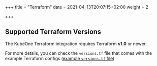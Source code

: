 +++
title = "Terraform"
date = 2021-04-13T20:07:15+02:00
weight = 2

+++

## Supported Terraform Versions

The KubeOne Terraform integration requires Terraform **v1.0** or newer.

For more details, you can check the `versions.tf` file that comes with the
example Terraform configs ([example `versions.tf` file][aws-versions-tf]).

[aws-versions-tf]: https://github.com/kubermatic/kubeone/blob/release/v1.10/examples/terraform/aws/versions.tf
[terraform-configs]: https://github.com/kubermatic/kubeone/tree/release/v1.10/examples/terraform

